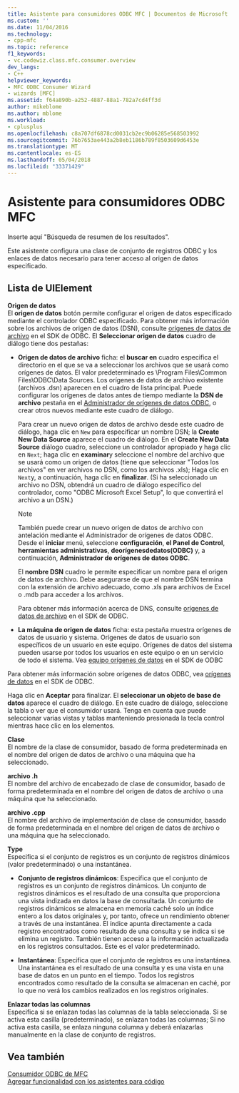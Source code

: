 ```yaml
---
title: Asistente para consumidores ODBC MFC | Documentos de Microsoft
ms.custom: ''
ms.date: 11/04/2016
ms.technology:
- cpp-mfc
ms.topic: reference
f1_keywords:
- vc.codewiz.class.mfc.consumer.overview
dev_langs:
- C++
helpviewer_keywords:
- MFC ODBC Consumer Wizard
- wizards [MFC]
ms.assetid: f64a890b-a252-4887-88a1-782a7cd4ff3d
author: mikeblome
ms.author: mblome
ms.workload:
- cplusplus
ms.openlocfilehash: c8a707df6878cd0031cb2ec9b06285e568503992
ms.sourcegitcommit: 76b7653ae443a2b8eb1186b789f8503609d6453e
ms.translationtype: MT
ms.contentlocale: es-ES
ms.lasthandoff: 05/04/2018
ms.locfileid: "33371429"
---
```

# <a name="mfc-odbc-consumer-wizard"></a>Asistente para consumidores ODBC MFC
Inserte aquí "Búsqueda de resumen de los resultados".  
  
 Este asistente configura una clase de conjunto de registros ODBC y los enlaces de datos necesario para tener acceso al origen de datos especificado.  
  
## <a name="uielement-list"></a>Lista de UIElement  
 **Origen de datos**  
 El **origen de datos** botón permite configurar el origen de datos especificado mediante el controlador ODBC especificado. Para obtener más información sobre los archivos de origen de datos (DSN), consulte [orígenes de datos de archivo](https://msdn.microsoft.com/library/ms715401.aspx) en el SDK de ODBC. El **Seleccionar origen de datos** cuadro de diálogo tiene dos pestañas:  
  
-   **Origen de datos de archivo** ficha: el **buscar en** cuadro especifica el directorio en el que se va a seleccionar los archivos que se usará como orígenes de datos. El valor predeterminado es \Program Files\Common Files\ODBC\Data Sources. Los orígenes de datos de archivo existente (archivos .dsn) aparecen en el cuadro de lista principal. Puede configurar los orígenes de datos antes de tiempo mediante la **DSN de archivo** pestaña en el [Administrador de orígenes de datos ODBC](https://msdn.microsoft.com/library/ms714024.aspx), o crear otros nuevos mediante este cuadro de diálogo.  
  
     Para crear un nuevo origen de datos de archivo desde este cuadro de diálogo, haga clic en `New` para especificar un nombre DSN; la **Create New Data Source** aparece el cuadro de diálogo. En el **Create New Data Source** diálogo cuadro, seleccione un controlador apropiado y haga clic en `Next`; haga clic en **examinar**y seleccione el nombre del archivo que se usará como un origen de datos (tiene que seleccionar "Todos los archivos" en ver archivos no DSN, como los archivos .xls); Haga clic en `Next`y, a continuación, haga clic en **finalizar**. (Si ha seleccionado un archivo no DSN, obtendrá un cuadro de diálogo específico del controlador, como "ODBC Microsoft Excel Setup", lo que convertirá el archivo a un DSN.)  
  
    > [!NOTE]
    >  También puede crear un nuevo origen de datos de archivo con antelación mediante el Administrador de orígenes de datos ODBC. Desde el **iniciar** menú, seleccione **configuración**, **el Panel de Control**, **herramientas administrativas**, **deorígenesdedatos(ODBC)** y, a continuación, **Administrador de orígenes de datos ODBC**.  
  
     El **nombre DSN** cuadro le permite especificar un nombre para el origen de datos de archivo. Debe asegurarse de que el nombre DSN termina con la extensión de archivo adecuado, como .xls para archivos de Excel o .mdb para acceder a los archivos.  
  
     Para obtener más información acerca de DNS, consulte [orígenes de datos de archivo](https://msdn.microsoft.com/library/ms715401.aspx) en el SDK de ODBC.  
  
-   **La máquina de origen de datos** ficha: esta pestaña muestra orígenes de datos de usuario y sistema. Orígenes de datos de usuario son específicos de un usuario en este equipo. Orígenes de datos del sistema pueden usarse por todos los usuarios en este equipo o en un servicio de todo el sistema. Vea [equipo orígenes de datos](https://msdn.microsoft.com/library/ms710952.aspx) en el SDK de ODBC  
  
 Para obtener más información sobre orígenes de datos ODBC, vea [orígenes de datos](https://msdn.microsoft.com/library/ms711688.aspx) en el SDK de ODBC.  
  
 Haga clic en **Aceptar** para finalizar. El **seleccionar un objeto de base de datos** aparece el cuadro de diálogo. En este cuadro de diálogo, seleccione la tabla o ver que el consumidor usará. Tenga en cuenta que puede seleccionar varias vistas y tablas manteniendo presionada la tecla control mientras hace clic en los elementos.  
  
 **Clase**  
 El nombre de la clase de consumidor, basado de forma predeterminada en el nombre del origen de datos de archivo o una máquina que ha seleccionado.  
  
 **archivo .h**  
 El nombre del archivo de encabezado de clase de consumidor, basado de forma predeterminada en el nombre del origen de datos de archivo o una máquina que ha seleccionado.  
  
 **archivo .cpp**  
 El nombre del archivo de implementación de clase de consumidor, basado de forma predeterminada en el nombre del origen de datos de archivo o una máquina que ha seleccionado.  
  
 **Type**  
 Especifica si el conjunto de registros es un conjunto de registros dinámicos (valor predeterminado) o una instantánea.  
  
-   **Conjunto de registros dinámicos**: Especifica que el conjunto de registros es un conjunto de registros dinámicos. Un conjunto de registros dinámicos es el resultado de una consulta que proporciona una vista indizada en datos la base de consultada. Un conjunto de registros dinámicos se almacena en memoria caché solo un índice entero a los datos originales y, por tanto, ofrece un rendimiento obtener a través de una instantánea. El índice apunta directamente a cada registro encontrados como resultado de una consulta y se indica si se elimina un registro. También tienen acceso a la información actualizada en los registros consultados. Este es el valor predeterminado.  
  
-   **Instantánea**: Especifica que el conjunto de registros es una instantánea. Una instantánea es el resultado de una consulta y es una vista en una base de datos en un punto en el tiempo. Todos los registros encontrados como resultado de la consulta se almacenan en caché, por lo que no verá los cambios realizados en los registros originales.  
  
 **Enlazar todas las columnas**  
 Especifica si se enlazan todas las columnas de la tabla seleccionada. Si se activa esta casilla (predeterminado), se enlazan todas las columnas; Si no activa esta casilla, se enlaza ninguna columna y deberá enlazarlas manualmente en la clase de conjunto de registros.  
  
## <a name="see-also"></a>Vea también  
 [Consumidor ODBC de MFC](../../mfc/reference/adding-an-mfc-odbc-consumer.md)   
 [Agregar funcionalidad con los asistentes para código](../../ide/adding-functionality-with-code-wizards-cpp.md)

